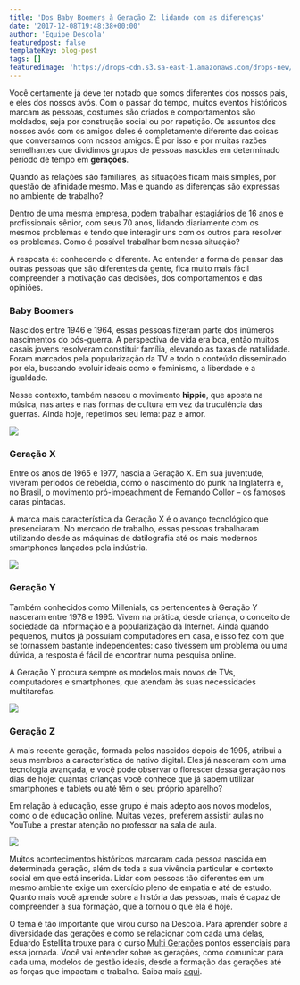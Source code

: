 ```yaml
---
title: 'Dos Baby Boomers à Geração Z: lidando com as diferenças'
date: '2017-12-08T19:48:38+00:00'
author: 'Equipe Descola'
featuredpost: false
templateKey: blog-post
tags: []
featuredimage: 'https://drops-cdn.s3.sa-east-1.amazonaws.com/drops-new/wp-content/uploads/2017/12/08194525/gerac%CC%A7oes-150x150.png'
---
```

Você certamente já deve ter notado que somos diferentes dos nossos pais, e eles dos nossos avós. Com o passar do tempo, muitos eventos históricos marcam as pessoas, costumes são criados e comportamentos são moldados, seja por construção social ou por repetição. Os assuntos dos nossos avós com os amigos deles é completamente diferente das coisas que conversamos com nossos amigos. É por isso e por muitas razões semelhantes que dividimos grupos de pessoas nascidas em determinado período de tempo em **gerações**.

Quando as relações são familiares, as situações ficam mais simples, por questão de afinidade mesmo. Mas e quando as diferenças são expressas no ambiente de trabalho?

Dentro de uma mesma empresa, podem trabalhar estagiários de 16 anos e profissionais sênior, com seus 70 anos, lidando diariamente com os mesmos problemas e tendo que interagir uns com os outros para resolver os problemas. Como é possível trabalhar bem nessa situação?

A resposta é: conhecendo o diferente. Ao entender a forma de pensar das outras pessoas que são diferentes da gente, fica muito mais fácil compreender a motivação das decisões, dos comportamentos e das opiniões.

### Baby Boomers

Nascidos entre 1946 e 1964, essas pessoas fizeram parte dos inúmeros nascimentos do pós-guerra. A perspectiva de vida era boa, então muitos casais jovens resolveram constituir família, elevando as taxas de natalidade. Foram marcados pela popularização da TV e todo o conteúdo disseminado por ela, buscando evoluir ideais como o feminismo, a liberdade e a igualdade.

Nesse contexto, também nasceu o movimento **hippie**, que aposta na música, nas artes e nas formas de cultura em vez da truculência das guerras. Ainda hoje, repetimos seu lema: paz e amor.

![](https://descola.org/drops/wp-content/uploads/2017/12/hippie.jpg)

### Geração X

Entre os anos de 1965 e 1977, nascia a Geração X. Em sua juventude, viveram períodos de rebeldia, como o nascimento do punk na Inglaterra e, no Brasil, o movimento pró-impeachment de Fernando Collor – os famosos caras pintadas.

A marca mais característica da Geração X é o avanço tecnológico que presenciaram. No mercado de trabalho, essas pessoas trabalharam utilizando desde as máquinas de datilografia até os mais modernos smartphones lançados pela indústria.

![](https://descola.org/drops/wp-content/uploads/2017/12/impeachment.jpg)

### Geração Y

Também conhecidos como Millenials, os pertencentes à Geração Y nasceram entre 1978 e 1995. Vivem na prática, desde criança, o conceito de sociedade da informação e a popularização da Internet. Ainda quando pequenos, muitos já possuíam computadores em casa, e isso fez com que se tornassem bastante independentes: caso tivessem um problema ou uma dúvida, a resposta é fácil de encontrar numa pesquisa online.

A Geração Y procura sempre os modelos mais novos de TVs, computadores e smartphones, que atendam às suas necessidades multitarefas.

![](https://descola.org/drops/wp-content/uploads/2017/12/gerac%CC%A7ao-y.jpg)

### Geração Z

A mais recente geração, formada pelos nascidos depois de 1995, atribui a seus membros a característica de nativo digital. Eles já nasceram com uma tecnologia avançada, e você pode observar o florescer dessa geração nos dias de hoje: quantas crianças você conhece que já sabem utilizar smartphones e tablets ou até têm o seu próprio aparelho?

Em relação à educação, esse grupo é mais adepto aos novos modelos, como o de educação online. Muitas vezes, preferem assistir aulas no YouTube a prestar atenção no professor na sala de aula.

![](https://descola.org/drops/wp-content/uploads/2017/12/gerac%CC%A7ao-z.jpeg)

Muitos acontecimentos históricos marcaram cada pessoa nascida em determinada geração, além de toda a sua vivência particular e contexto social em que está inserida. Lidar com pessoas tão diferentes em um mesmo ambiente exige um exercício pleno de empatia e até de estudo. Quanto mais você aprende sobre a história das pessoas, mais é capaz de compreender a sua formação, que a tornou o que ela é hoje.

O tema é tão importante que virou curso na Descola. Para aprender sobre a diversidade das gerações e como se relacionar com cada uma delas, Eduardo Estellita trouxe para o curso [Multi Gerações](https://descola.org/curso/multi-geracoes) pontos essenciais para essa jornada. Você vai entender sobre as gerações, como comunicar para cada uma, modelos de gestão ideais, desde a formação das gerações até as forças que impactam o trabalho. Saiba mais [aqui](https://descola.org/curso/multi-geracoes).